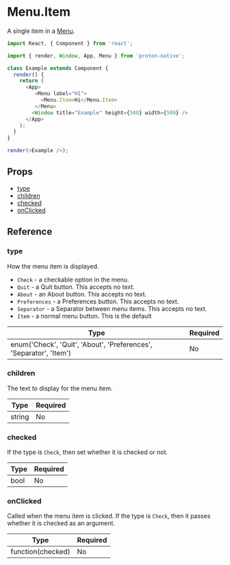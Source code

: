 # Menu.Item

A single item in a [Menu](menu.md).

```javascript
import React, { Component } from 'react';

import { render, Window, App, Menu } from 'proton-native';

class Example extends Component {
  render() {
    return (
      <App>
         <Menu label="HI">
           <Menu.Item>Hi</Menu.Item>
         </Menu>
        <Window title="Example" height={500} width={500} />
      </App>
    );
  }
}

render(<Example />);
```

## Props

- [type](#type)
- [children](#children)
- [checked](#checked)
- [onClicked](#onClicked)

## Reference

### type

How the menu item is displayed.

- `Check` - a checkable option in the menu.
- `Quit` - a Quit button. This accepts no text.
- `About` - an About button. This accepts no text.
- `Preferences` - a Preferences button. This accepts no text.
- `Separator` - a Separator between menu items. This accepts no text.
- `Item` - a normal menu button. This is the default

| **Type** | **Required** |
| --- | --- |
| enum('Check', 'Quit', 'About', 'Preferences', 'Separator', 'Item') | No |

### children

The text to display for the menu item.

| **Type** | **Required** |
| --- | --- |
| string | No |

### checked

If the type is `Check`, then set whether it is checked or not. 

| **Type** | **Required** |
| --- | --- |
| bool | No |

### onClicked

Called when the menu item is clicked. If the type is `Check`, then it passes whether it is checked as an argument.

| **Type** | **Required** |
| --- | --- |
| function(checked) | No |